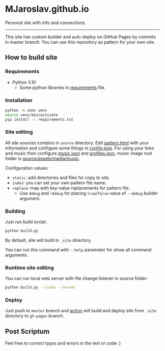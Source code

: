 # MJaroslav.github.io

Personal site with info and connections.

---

This site has custom builder and auto deploy on GitHub Pages by commits in master branch. You can use this repository as pattern for your own site.

## How to build site

### Requirements

- Python 3.10
    - Some python libraries in [requirements](requirements.txt) file.

### Installation

```bash
python -m venv venv
source venv/bin/activate
pip install -r requirements.txt
```

### Site editing

All site sources contains in `source` directory.
Edit [pattern.html](source/pattern.html) with your information and configure some things in [config.json](source/config.json). For using your links and music then configure [music.json](source/data/music.json) and [profiles.json](source/data/profiles.json), music image root folder is [source/assets/media/music](source/assets/media/music).

Configuration values:

- `static`: add directories and files for copy to site.
- `index`: you can set your own pattern file name.
- `replace`: map with key-value replacements for pattern file.
    - Use `debug` and `!debug` for placing `true`/`false` value of `--debug` builder argument.

### Building

Just run build script:

```bash
python build.py
```

By default, site will build in `_site` directory.

You can run this command with `--help` parameter for show all command arguments.

### Runtime site editing

You can run local web server with file change listener in source folder:

```bash
python build.py --clean --server
```

### Deploy

Just push to `master` branch and [action](.github/workflows/build-and-deploy.yml) will build and deploy site from `_site` directory to `gh-pages` branch.

## Post Scriptum

Feel free to correct typos and errors in the text or code :)
